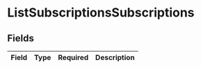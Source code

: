 # ListSubscriptionsSubscriptions


## Fields

| Field       | Type        | Required    | Description |
| ----------- | ----------- | ----------- | ----------- |